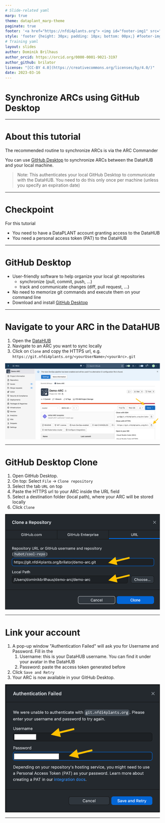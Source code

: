 ```yaml
---
# Slide-related yaml
marp: true
theme: dataplant_marp-theme
paginate: true
footer: '<a href="https://nfdi4plants.org"> <img id="footer-img1" src="../../images/_logos/DataPLANT/DataPLANT_logo_square_bg_transparent.svg"></a> <a href="https://creativecommons.org/licenses/by/4.0/"><img id="footer-img2" src="../../images/_logos/CreativeCommons/by.svg"> </a>'
style: 'footer {height: 30px; padding: 10px; bottom: 00px;} #footer-img1 {height: 30px; padding-left: 0px;} #footer-img2 {height: 20px; padding-left: 20px; opacity: 0.5;}'
# Training yaml
layout: slides
author: Dominik Brilhaus
author_orcid: https://orcid.org/0000-0001-9021-3197
author_github: brilator
license: "[CC-BY 4.0](https://creativecommons.org/licenses/by/4.0/)"
date: 2023-03-16
---
```


# Synchronize ARCs using GitHub Desktop

<!-- Source to slide(s) -->
<!-- ../../bricks/tutorial_datahub_GHDesktop-title.md -->


---

# About this tutorial

The recommended routine to synchronize ARCs is via the ARC Commander

You can use [GitHub Desktop](https://desktop.github.com/) to synchronize ARCs between the DataHUB and your local machine.

> Note: This authenticates your local GitHub Desktop to communicate with the DataHUB.
> You need to do this only once per machine (unless you specify an expiration date)

<!-- Source to slide(s) -->
<!-- ../../bricks/tutorial_datahub_GHDesktop-About_this_tutorial.md -->


---

# Checkpoint

For this tutorial

- You need to have a DataPLANT account granting access to the DataHUB
- You need a personal access token (PAT) to the DataHUB

<!-- Source to slide(s) -->
<!-- ../../bricks/tutorial_datahub_GHDesktop-Checkpoint.md -->


---

# GitHub Desktop

- User-friendly software to help organize your local git repositories
  - synchronize (pull, commit, push, ...)
  - track and communicate changes (diff, pull request, ...) 
- No need to memorize git commands and execute them on your command line
- Download and install [GitHub Desktop](https://desktop.github.com/)

<!-- Source to slide(s) -->
<!-- ../../bricks/tutorial_datahub_GHDesktop-GitHub_Desktop.md -->


---

# Navigate to your ARC in the DataHUB

1. Open the [DataHUB](https://git.nfdi4plants.org/)
2. Navigate to an ARC you want to sync locally
3. Click on `Clone` and copy the HTTPS url, e.g. `https://git.nfdi4plants.org/<yourUserName>/<yourArc>.git`

![bg right w:600](../../../img/datahub_clone.png)

<!-- Source to slide(s) -->
<!-- ../../bricks/tutorial_datahub_GHDesktop-Navigate_to_your_ARC_in_the_DataHUB.md -->


---

# GitHub Desktop Clone

1. Open GitHub Desktop.
2. On top: Select `File` -> `Clone repository`
3. Select the tab `URL` on top
4. Paste the HTTPS url to your ARC inside the URL field
5. Select a destination folder (local path), where your ARC will be stored locally
6. Click `Clone`

![bg right:40% w:500](../../../img/GitHub_Desktop_clone.png)

<!-- Source to slide(s) -->
<!-- ../../bricks/tutorial_datahub_GHDesktop-GitHub_Desktop_Clone.md -->


---

# Link your account

1. A pop-up window "Authentication Failed" will ask you for Username and Password. Fill in the
    1. Username: this is your DataHUB username. You can find it under your avatar in the DataHUB
    2. Password: paste the access token generated before
2. Click `Save and Retry`
3. Your ARC is now available in your GitHub Desktop.

![bg right:40% w:500](../../../img/GitHub_Desktop_accessToken.png)

<!-- Source to slide(s) -->
<!-- ../../bricks/tutorial_datahub_GHDesktop-Link_your_account.md -->


---
